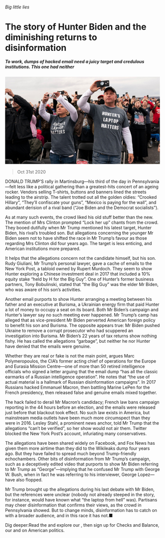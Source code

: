 ###### Big little lies

# The story of Hunter Biden and the diminishing returns to disinformation 

##### To work, dumps of hacked email need a juicy target and credulous institutions. This one had neither 

![image](images/20201031_USP506.jpg) 

> Oct 31st 2020 

DONALD TRUMP’S rally in Martinsburg—his third of the day in Pennsylvania—felt less like a political gathering than a greatest-hits concert of an ageing rocker. Vendors selling T-shirts, buttons and banners lined the streets leading to the airstrip. The talent trotted out all the golden oldies: “Crooked Hillary”, “They’ll confiscate your guns”, “Mexico is paying for the wall”, and abundant derision of a rival band (“Joe Biden and the Democrat socialists”).

As at many such events, the crowd liked his old stuff better than the new. The mention of Mrs Clinton prompted “Lock her up” chants from the crowd. They booed dutifully when Mr Trump mentioned his latest target, Hunter Biden, his rival’s troubled son. But allegations concerning the younger Mr Biden seem not to have shifted the race in Mr Trump’s favour as those regarding Mrs Clinton did four years ago. The target is less enticing, and American institutions more prepared.


It helps that the allegations concern not the candidate himself, but his son. Rudy Giuliani, Mr Trump’s personal lawyer, gave a cache of emails to the New York Post, a tabloid owned by Rupert Murdoch. They seem to show Hunter exploring a Chinese investment deal in 2017 that included a 10% equity stake “held by H for the Big Guy”. One of Hunter’s former business partners, Tony Bobulinski, stated that “the Big Guy” was the elder Mr Biden, who was aware of his son’s activities.

Another email purports to show Hunter arranging a meeting between his father and an executive at Burisma, a Ukrainian energy firm that paid Hunter a lot of money to occupy a seat on its board. Both Mr Biden’s campaign and Hunter’s lawyer say no such meeting ever happened. Mr Trump’s camp has alleged that as vice-president Mr Biden perverted American foreign policy to benefit his son and Burisma. The opposite appears true: Mr Biden pushed Ukraine to remove a corrupt prosecutor who had scuppered an investigation into Burisma. Mr Biden’s 22 years of tax returns show nothing fishy. He has called the allegations “garbage”, but neither he nor Hunter have denied that the emails were genuine.

Whether they are real or fake is not the main point, argues Marc Polymeropoulos, the CIA’s former acting chief of operations for the Europe and Eurasia Mission Centre—one of more than 50 retired intelligence officials who signed a letter arguing that the email dump “has all the classic earmarks of a Russian intelligence operation”. He notes that “the use of actual material is a hallmark of Russian disinformation campaigns”. In 2017 Russians hacked Emmanuel Macron, then battling Marine LePen for the French presidency, then released false and genuine emails mixed together.

The hack failed to derail Mr Macron’s candidacy; French law bans campaign reporting in the 44 hours before an election, and the emails were released just before that blackout took effect. No such law exists in America, but mainstream media outlets have been much more circumspect than they were in 2016. Lesley Stahl, a prominent news anchor, told Mr Trump that the allegations “can’t be verified”, so her show would not air them. Twitter blocked the New York Post’s account, infuriating many conservatives.

The allegations have been shared widely on Facebook, and Fox News has given them more airtime than they did to the Wikileaks dump four years ago. But they have failed to spread much beyond Trump-friendly echochambers. Other bits of disinformation from Mr Trump’s campaign, such as a deceptively edited video that purports to show Mr Biden referring to Mr Trump as “George”—implying that he confused Mr Trump with George W. Bush, when in fact he was referring to his interviewer, George Lopez—have also flopped.

Mr Trump brought up the allegations during his last debate with Mr Biden, but the references were unclear (nobody not already steeped in the story, for instance, would have known what “the laptop from hell” was). Partisans may cheer disinformation that confirms their views, as the crowd in Pennsylvania showed. But to change minds, disinformation has to catch on with a broader audience, and in this race it has not.■

Dig deeper:Read the  and explore our , then sign up for Checks and Balance, our  and  on American politics.

